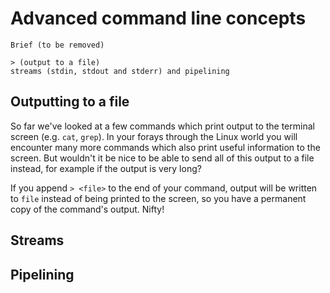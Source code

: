 # Advanced command line concepts

```
Brief (to be removed)

> (output to a file)
streams (stdin, stdout and stderr) and pipelining
```
## Outputting to a file

So far we've looked at a few commands which print output to the terminal screen (e.g. `cat`, `grep`). In your forays through the Linux world you will encounter many more commands which also print useful information to the screen. But wouldn't it be nice to be able to send all of this output to a file instead, for example if the output is very long?

If you append `> <file>` to the end of your command, output will be written to `file` instead of being printed to the screen, so you have a permanent copy of the command's output. Nifty!

## Streams

## Pipelining

